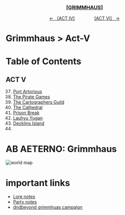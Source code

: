 <div align="center">
  <h3 align="center"><a href="https://github.com/h-griffin/dnd-notes/blob/main/grimmhaus/" >[GRIMMHAUS]</a></h3>
  <p align="center">
    <a href="https://github.com/h-griffin/dnd-notes/blob/main/grimmhaus/act-IV" >&larr; &nbsp; [ACT IV]</a>
    &nbsp;&nbsp;&nbsp;&nbsp;&nbsp;&nbsp;&nbsp;&nbsp;&nbsp;&nbsp;&nbsp;&nbsp;&nbsp;&nbsp;
    <a href="https://github.com/h-griffin/dnd-notes/blob/main/grimmhaus/act-VI" >[ACT VI] &nbsp; &rarr;</a>
  </p>
</div>

# Grimmhaus > Act-V

# Table of Contents
## ACT V
37. [Port Artorious](./24-03-06.md)
38. [The Pirate Games](./24-03-13.md)
39. [The Cartographers Guild](./24-03-20.md)
40. [The Cathedral](./24-03-27.md)
41. [Prison Break](./24-04-03.md)
42. [Lauhyu Yugan](./24-04-10.md)
43. [Decklins Island](./24-04-17.md)
44. [ ](./24-04-24.md)

# AB AETERNO: Grimmhaus
![world map](../../assets/Ab_Aeterno_World_Map.png)

# important links
- [Lore notes](./lore.md)
- [Party notes](./party.md)
- [dndbeyond grimmhuas campaign](https://www.dndbeyond.com/campaigns/4131697)

